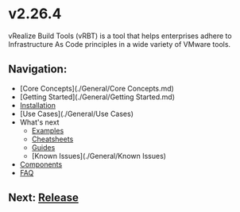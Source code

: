 # v2.26.4

vRealize Build Tools (vRBT) is a tool that helps enterprises adhere to Infrastructure As Code principles in a wide variety
of VMware tools.

## Navigation:
* [Core Concepts](./General/Core Concepts.md)
* [Getting Started](./General/Getting Started.md)
* [Installation](./General/Installation.md)
* [Use Cases](./General/Use Cases)
* What's next
    * [Examples](./General/Examples)
    * [Cheatsheets](./General/Cheatsheets)
    * [Guides](./General/Guides)
    * [Known Issues](./General/Known Issues)
* [Components](./Components)
* [FAQ](./General/FAQ.md)

## Next: [Release](./Release.md)
